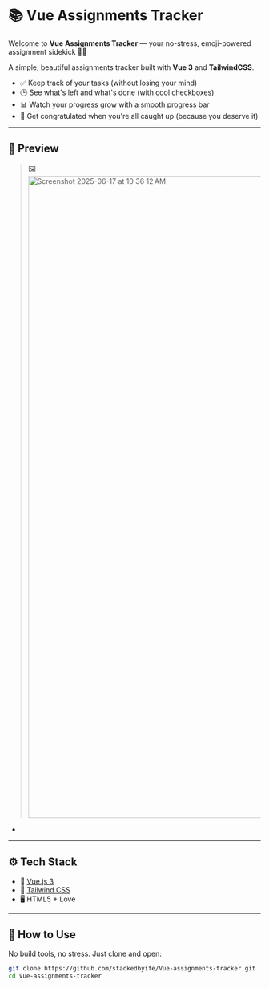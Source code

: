 # 📚 Vue Assignments Tracker

Welcome to **Vue Assignments Tracker** — your no-stress, emoji-powered assignment sidekick 💪✨

A simple, beautiful assignments tracker built with **Vue 3** and **TailwindCSS**.
- ✅ Keep track of your tasks (without losing your mind)
- 🕒 See what's left and what's done (with cool checkboxes)
- 📊 Watch your progress grow with a smooth progress bar
- 🎉 Get congratulated when you're all caught up (because you deserve it)

---
## 👀 Preview

> 🖼️ <img width="1280" alt="Screenshot 2025-06-17 at 10 36 12 AM" src="https://github.com/user-attachments/assets/e96a28c4-c1b4-48ec-8c2c-9831b6b092af" />
*

---

## ⚙️ Tech Stack

- 🧠 [Vue.js 3](https://vuejs.org/)
- 🎨 [Tailwind CSS](https://tailwindcss.com/)
- 🖥️ HTML5 + Love

---

## 🚀 How to Use

No build tools, no stress. Just clone and open:

```bash
git clone https://github.com/stackedbyife/Vue-assignments-tracker.git
cd Vue-assignments-tracker
